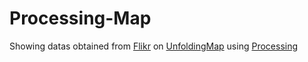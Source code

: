 # Processing-Map
Showing datas obtained from [Flikr](https://www.flickr.com/) on [UnfoldingMap](http://unfoldingmaps.org/) using [Processing](https://processing.org/)
